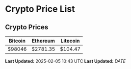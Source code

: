 # Crypto Price List

## Crypto Prices
| Bitcoin | Ethereum | Litecoin |
| ------- | -------- | -------- |
| $98046 | $2781.35 | $104.47 |
**Last Updated:** 2025-02-05 10:43 UTC
**Last Updated:** $DATE$
